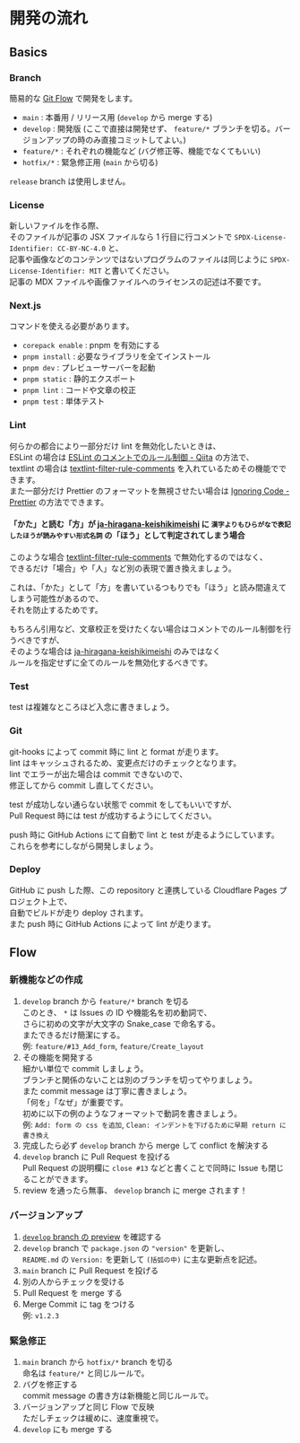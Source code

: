 <!-- SPDX-License-Identifier: MIT -->

# 開発の流れ

## Basics

### Branch

簡易的な [Git Flow](//dev.classmethod.jp/articles/introduce-git-flow/) で開発をします。

- `main` : 本番用 / リリース用 (`develop` から merge する)
- `develop` : 開発版 (ここで直接は開発せず、 `feature/*` ブランチを切る。バージョンアップの時のみ直接コミットしてよい。)
- `feature/*` : それぞれの機能など (バグ修正等、機能でなくてもいい)
- `hotfix/*` : 緊急修正用 (`main` から切る)

`release` branch は使用しません。

### License

新しいファイルを作る際、  
そのファイルが記事の JSX ファイルなら 1 行目に行コメントで `SPDX-License-Identifier: CC-BY-NC-4.0` と、  
記事や画像などのコンテンツではないプログラムのファイルは同じように `SPDX-License-Identifier: MIT` と書いてください。  
記事の MDX ファイルや画像ファイルへのライセンスの記述は不要です。

### Next.js

コマンドを使える必要があります。

- `corepack enable` : pnpm を有効にする
- `pnpm install` : 必要なライブラリを全てインストール
- `pnpm dev` : プレビューサーバーを起動
- `pnpm static` : 静的エクスポート
- `pnpm lint` : コードや文章の校正
- `pnpm test` : 単体テスト

### Lint

何らかの都合により一部分だけ lint を無効化したいときは、  
ESLint の場合は [ESLint のコメントでのルール制御 - Qiita](//qiita.com/nju33/items/2d0cfea4fffbfdbff87a) の方法で、  
textlint の場合は [textlint-filter-rule-comments](//github.com/textlint/textlint-filter-rule-comments) を入れているためその機能でできます。  
また一部分だけ Prettier のフォーマットを無視させたい場合は [Ignoring Code - Prettier](//prettier.io/docs/en/ignore.html) の方法でできます。

#### 「かた」と読む「方」が [ja-hiragana-keishikimeishi](//github.com/lostandfound/textlint-rule-ja-hiragana-keishikimeishi) に `漢字よりもひらがなで表記したほうが読みやすい形式名詞` の「ほう」として判定されてしまう場合

このような場合 [textlint-filter-rule-comments](//github.com/textlint/textlint-filter-rule-comments) で無効化するのではなく、  
できるだけ「場合」や「人」など別の表現で置き換えましょう。

これは、「かた」として「方」を書いているつもりでも「ほう」と読み間違えてしまう可能性があるので、  
それを防止するためです。

もちろん引用など、文章校正を受けたくない場合はコメントでのルール制御を行うべきですが、  
そのような場合は [ja-hiragana-keishikimeishi](//github.com/lostandfound/textlint-rule-ja-hiragana-keishikimeishi) のみではなく  
ルールを指定せずに全てのルールを無効化するべきです。

### Test

test は複雑なところほど入念に書きましょう。

### Git

git-hooks によって commit 時に lint と format が走ります。  
lint はキャッシュされるため、変更点だけのチェックとなります。  
lint でエラーが出た場合は commit できないので、  
修正してから commit し直してください。

test が成功しない通らない状態で commit をしてもいいですが、  
Pull Request 時には test が成功するようにしてください。

push 時に GitHub Actions にて自動で lint と test が走るようにしています。  
これらを参考にしながら開発しましょう。

### Deploy

GitHub に push した際、この repository と連携している Cloudflare Pages プロジェクト上で、  
自動でビルドが走り deploy されます。  
また push 時に GitHub Actions によって lint が走ります。

## Flow

### 新機能などの作成

1. `develop` branch から `feature/*` branch を切る  
   このとき、 `*` は Issues の ID や機能名を初め動詞で、  
   さらに初めの文字が大文字の Snake_case で命名する。  
   またできるだけ簡潔にする。  
   例: `feature/#13_Add_form`, `feature/Create_layout`
2. その機能を開発する  
   細かい単位で commit しましょう。  
   ブランチと関係のないことは別のブランチを切ってやりましょう。  
   また commit message は丁寧に書きましょう。  
   「何を」「なぜ」が重要です。  
   初めに以下の例のようなフォーマットで動詞を書きましょう。  
   例: `Add: form の css を追加`, `Clean: インデントを下げるために早期 return に書き換え`
3. 完成したら必ず `develop` branch から merge して conflict を解決する
4. `develop` branch に Pull Request を投げる  
   Pull Request の説明欄に `close #13` などと書くことで同時に Issue も閉じることができます。
5. review を通ったら無事、 `develop` branch に merge されます！

### バージョンアップ

1. [`develop` branch の preview](//develop.uchikoshi-fes-2022.pages.dev/) を確認する
2. `develop` branch で `package.json` の `"version"` を更新し、  
   `README.md` の `Version:` を更新して `(括弧の中)` に主な更新点を記述。
3. `main` branch に Pull Request を投げる
4. 別の人からチェックを受ける
5. Pull Request を merge する
6. Merge Commit に tag をつける  
   例: `v1.2.3`

### 緊急修正

1. `main` branch から `hotfix/*` branch を切る  
   命名は `feature/*` と同じルールで。
2. バグを修正する  
   commit message の書き方は新機能と同じルールで。
3. バージョンアップと同じ Flow で反映  
   ただしチェックは緩めに、速度重視で。
4. `develop` にも merge する
